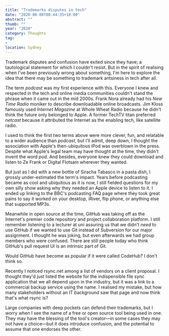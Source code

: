 ```yaml
---
title: "Trademarks disputes in tech"
date: "2020-08-08T08:44:35+10:00"
abstract: ""
thumb: ""
year: "2020"
category: Thoughts
tag:
- 
location: Sydney
---
```

Trademark disputes and confusion have exited since they have; a tautological statement for which I couldn't resist. But in the spirit of realising when I've been previously wrong about something, I'm here to explore the idea that there may be something to trademark antsiness in tech after all.

The term *podcast* was my first experience with this. Everyone I knew and respected in the tech and online media communities couldn't stand the phrase when it came out in the mid 2000s. Frank Nora already had his *New Time Radio* moniker to describe downloadable online broadcasts. Jim Kloss famously used *Internet Magazine* at Whole Wheat Radio because he didn't think the future only belonged to Apple. A former TechTV titan preferred *netcast* because it attributed the Internet as the enabling tech, like satellite radio.

I used to think the first two terms above were more clever, fun, and relatable to a wider audience than *podcast*, but I'll admit, deep down, I thought the association with Apple's then-ubiquitous iPod was overblown in the press. Despite what Apple's legal team may have thought at the time, they didn't invent the word *pod*. And besides, everyone knew they could download and listen to Ze Frank or Digital Flotsam wherever they wanted.

But just as I did with a new bottle of Siracha Tabasco in a pasta dish, I grossly under-estimated the term's impact. Years before podcasting became as cool and ubiquitous as it is now, I still fielded questions for my own silly show asking why they needed an Apple device to listen to it. I ended up linking to the BBC's podcasting FAQ page where they took great pains to say it worked on your desktop, iRiver, flip phone, or anything else that supported MP3s.

Meanwhile in open source at the time, GitHub was taking off as the Internet's premier code repository and project collaboration platform. I still remember listening to a lecturer at uni assuring us that we didn't *need* to use GitHub if we wanted to use Git instead of Subversion for our major assignment. I thought he was joking, but even afterwards we had group members who were confused. There are still people today who think GitHub's pull request UI is an intrinsic part of Git.

Would GitHub have become as popular if it were called CodeHub? I don't think so.

Recently I noticed rsync.net among a list of vendors on a client proposal. I thought they'd just listed the website for the indispensible file sync application that we all depend upon in the industry, but it was a link to a commercial backup service using the name. I realised my mistake, but how many stakeholders without an IT background saw that page and now think that's what rsync is?

Large companies with deep pockets can defend their trademarks, but I worry when I see the name of a free or open source tool being used in one. They may have the blessing of the tool's creator&mdash;in some cases they may not have a choice&mdash;but it does introduce confusion, and the potential to assume that one endorses the other.
